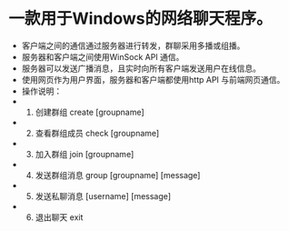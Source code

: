 # 一款用于Windows的网络聊天程序。
* 客户端之间的通信通过服务器进行转发，群聊采用多播或组播。
* 服务器和客户端之间使用WinSock API 通信。
* 服务器可以发送广播消息，且实时向所有客户端发送用户在线信息。
* 使用网页作为用户界面，服务器和客户端都使用http API 与前端网页通信。
* 操作说明：
* 1. 创建群组
create [groupname]
* 2. 查看群组成员
check [groupname]
* 3. 加入群组
join [groupname]
* 4. 发送群组消息
group [groupname] [message]
* 5. 发送私聊消息
[username] [message]
* 6. 退出聊天
exit